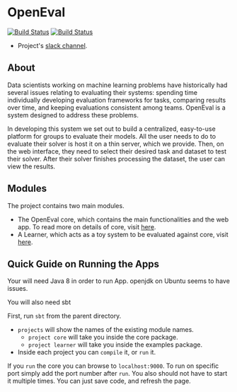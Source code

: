 # OpenEval 

[![Build Status](https://semaphoreci.com/api/v1/projects/4f27c2b5-9ce3-4fca-95a1-064b60600f44/589884/badge.svg)](https://semaphoreci.com/danyaljj/open-eval)
[![Build Status](https://travis-ci.org/IllinoisCogComp/open-eval.svg?branch=master)](https://travis-ci.org/IllinoisCogComp/open-eval)

- Project's [slack channel](https://cogcomp.slack.com/messages/open-eval/).

## About 
Data scientists working on machine learning problems have historically had several issues
relating to evaluating their systems: spending time individually developing
evaluation frameworks for tasks, comparing results over time, and keeping evaluations
consistent among teams. OpenEval is a system designed to address these problems.

In developing this system we set out to build a centralized, easy-to-use platform for groups to
evaluate their models. All the user needs to do to evaluate their solver is host it on a thin server,
which we provide. Then, on the web interface, they need to select their desired task and dataset
to test their solver. After their solver finishes processing the dataset, the user can view
the results.

## Modules  
The project contains two main modules. 

 - The OpenEval core, which contains the main functionalities and the web app. To read more on details of core, visit [here](core/). 
 - A Learner, which acts as a toy system to be evaluated against core, visit [here](learner/). 

## Quick Guide on Running the Apps
Your will need Java 8 in order to run App. openjdk on Ubuntu seems to have issues.

You will also need sbt

First, run `sbt` from the parent directory. 

- `projects` will show the names of the existing module names. 
    - `project core` will take you inside the core package.  
    -  `project learner` will take you inside the examples package.
- Inside each project you can `compile` it, or `run` it. 

If you `run` the core you can browse to `localhost:9000`. To run on specific port simply add the port number after `run`. 
You also should not have to start it multiple times. You can just save code, and refresh the page.
